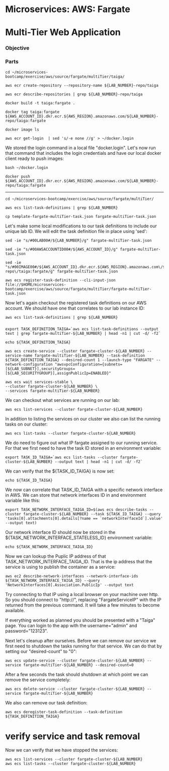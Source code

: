 # Microservices: AWS: Fargate
# Multi-Tier Web Application

### Objective



### Parts

~~~shell
cd ~/microservices-bootcamp/exercise/aws/source/fargate/multiTier/taiga/
~~~

~~~shell
aws ecr create-repository --repository-name ${LAB_NUMBER}-repo/taiga
~~~

~~~shell
aws ecr describe-repositories | grep ${LAB_NUMBER}-repo/taiga
~~~

~~~shell
docker build -t taiga:fargate .
~~~

~~~shell
docker tag taiga:fargate ${AWS_ACCOUNT_ID}.dkr.ecr.${AWS_REGION}.amazonaws.com/${LAB_NUMBER}-repo/taiga:fargate
~~~

~~~shell
docker image ls
~~~

~~~shell
aws ecr get-login  | sed 's/-e none //g' > ~/docker.login
~~~

We stored the login command in a local file "docker.login".  Let's now run that command that includes the login credentials and have our local docker client ready to push images:

~~~shell
bash ~/docker.login
~~~

~~~shell
docker push ${AWS_ACCOUNT_ID}.dkr.ecr.${AWS_REGION}.amazonaws.com/${LAB_NUMBER}-repo/taiga:fargate
~~~

___

~~~shell
cd ~/microservices-bootcamp/exercise/aws/source/fargate/multiTier/
~~~

~~~shell
aws ecs list-task-definitions | grep ${LAB_NUMBER}
~~~

~~~shell
cp template-fargate-multiTier-task.json fargate-multiTier-task.json
~~~

Let's make some local modifications to our task definitions to include our unique lab ID.  We will edit the task definition file in place using 'sed':

~~~shell
sed -ie "s/#00LAB00#/${LAB_NUMBER}/g" fargate-multiTier-task.json
~~~

~~~shell
sed -ie "s/#00AWSACCOUNTID00#/${AWS_ACCOUNT_ID}/g" fargate-multiTier-task.json
~~~

~~~shell
sed -ie "s/#00IMAGE00#/${AWS_ACCOUNT_ID}.dkr.ecr.${AWS_REGION}.amazonaws.com\/${LAB_NUMBER}-repo\/taiga:fargate/g" fargate-multiTier-task.json
~~~


~~~shell
aws ecs register-task-definition --cli-input-json file://$HOME/microservices-bootcamp/exercise/aws/source/fargate/multiTier/fargate-multiTier-task.json
~~~

Now let's again checkout the registered task definitions on our AWS account.  We should have one that correlates to our lab instance ID:

~~~shell
aws ecs list-task-definitions | grep ${LAB_NUMBER}
~~~

###

~~~shell
export TASK_DEFINITION_TAIGA=`aws ecs list-task-definitions --output text | grep fargate-multiTier-${LAB_NUMBER} | head -n1 | cut -d/ -f2`
~~~

~~~shell
echo ${TASK_DEFINITION_TAIGA}
~~~

~~~shell
aws ecs create-service --cluster fargate-cluster-${LAB_NUMBER} --service-name fargate-multiTier-${LAB_NUMBER} --task-definition ${TASK_DEFINITION_TAIGA} --desired-count 1 --launch-type "FARGATE" --network-configuration "awsvpcConfiguration={subnets=[${LAB_SUBNET}],securityGroups=[${LAB_SECURITYGROUP}],assignPublicIp=ENABLED}"
~~~

~~~shell
aws ecs wait services-stable \
--cluster fargate-cluster-${LAB_NUMBER} \
--services fargate-multiTier-${LAB_NUMBER}
~~~

We can checkout what services are running on our lab:

~~~shell
aws ecs list-services --cluster fargate-cluster-${LAB_NUMBER}
~~~

In addition to listing the services on our cluster we also can list the running tasks on our cluster:

~~~shell
aws ecs list-tasks --cluster fargate-cluster-${LAB_NUMBER}
~~~

We do need to figure out what IP fargate assigned to our running service.  For that we first need to have the task ID stored in an environment variable:

~~~shell
export TASK_ID_TAIGA=`aws ecs list-tasks --cluster fargate-cluster-${LAB_NUMBER} --output text | head -n1 | cut -d/ -f2`
~~~

We can verify that the ${TASK_ID_TAIGA} is now set:

~~~shell
echo ${TASK_ID_TAIGA}
~~~

We now can correlate that TASK_ID_TAIGA with a specific network interface in AWS.  We can store that network interfaces ID in and environment variable like this:

~~~shell
export TASK_NETWORK_INTERFACE_TAIGA_ID=$(aws ecs describe-tasks --cluster fargate-cluster-${LAB_NUMBER} --task ${TASK_ID_TAIGA} --query 'tasks[0].attachments[0].details[?name == `networkInterfaceId`].value' --output text)
~~~

Our network interface ID should now be stored in the ${TASK_NETWORK_INTERFACE_STATELESS_ID} environment variable:

~~~shell
echo ${TASK_NETWORK_INTERFACE_TAIGA_ID}
~~~

Now we can lookup the Puplic IP address of that TASK_NETWORK_INTERFACE_TAIGA_ID.  That is the ip address that the service is using to publish the container as a service:

~~~shell
aws ec2 describe-network-interfaces --network-interface-ids ${TASK_NETWORK_INTERFACE_TAIGA_ID} --query 'NetworkInterfaces[0].Association.PublicIp' --output text
~~~

Try connecting to that IP using a local browser on your machine over http.  So you should connect to "http://<FargateServiceIP>", replacing "FargateServiceIP" with the IP returned from the previous command. It will take a few minutes to become available.

If everything worked as planned you should be presented with a "Taiga" page.  You can login to the app with the username="admin" and password="123123".

Next let's cleanup after ourselves.  Before we can remove our service we first need to shutdown the tasks running for that service.  We can do that by setting our "desired-count" to "0":

~~~shell
aws ecs update-service --cluster fargate-cluster-${LAB_NUMBER} --service fargate-multiTier-${LAB_NUMBER} --desired-count=0
~~~

After a few seconds the task should shutdown at which point we can remove the service completely:

~~~shell
aws ecs delete-service --cluster fargate-cluster-${LAB_NUMBER} --service fargate-multiTier-${LAB_NUMBER}
~~~

We also can remove our task definition:

~~~shell
aws ecs deregister-task-definition --task-definition ${TASK_DEFINITION_TAIGA}
~~~

# verify service and task removal
Now we can verify that we have stopped the services:

~~~shell
aws ecs list-services --cluster fargate-cluster-${LAB_NUMBER}
aws ecs list-tasks --cluster fargate-cluster-${LAB_NUMBER}
~~~
